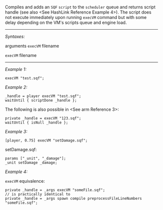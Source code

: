 Compiles and adds an `SQF` `script` to the `scheduler` queue and returns script handle (see also <See HashLink Reference Example 4>).
The script does not execute immediately upon running `execVM` command but with some delay depending on the VM's scripts queue and engine load.


---
*Syntaxes:*

arguments `execVM` filename

`execVM` filename

---
*Example 1:*

```sqf
execVM "test.sqf";
```

*Example 2:*

```sqf
_handle = player execVM "test.sqf";
waitUntil { scriptDone _handle };
```
The following is also possible in <See arm Reference 3>:

```sqf
private _handle = execVM "123.sqf";
waitUntil { isNull _handle };
```

*Example 3:*

```sqf
[player, 0.75] execVM "setDamage.sqf";
```
setDamage.sqf:

```sqf
params ["_unit", "_damage"];
_unit setDamage _damage;
```

*Example 4:*

`execVM` equivalence:

```sqf
private _handle = _args execVM "someFile.sqf";
// is practically identical to
private _handle = _args spawn compile preprocessFileLineNumbers "someFile.sqf";
```